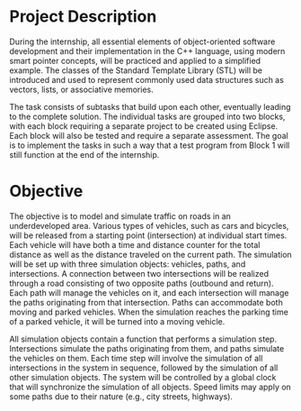 # Project Description
During the internship, all essential elements of object-oriented software development and their implementation in the C++ language, using modern smart pointer concepts, will be practiced and applied to a simplified example. The classes of the Standard Template Library (STL) will be introduced and used to represent commonly used data structures such as vectors, lists, or associative memories.

The task consists of subtasks that build upon each other, eventually leading to the complete solution. The individual tasks are grouped into two blocks, with each block requiring a separate project to be created using Eclipse. Each block will also be tested and require a separate assessment. The goal is to implement the tasks in such a way that a test program from Block 1 will still function at the end of the internship.

# Objective
The objective is to model and simulate traffic on roads in an underdeveloped area. Various types of vehicles, such as cars and bicycles, will be released from a starting point (intersection) at individual start times. Each vehicle will have both a time and distance counter for the total distance as well as the distance traveled on the current path. The simulation will be set up with three simulation objects: vehicles, paths, and intersections. A connection between two intersections will be realized through a road consisting of two opposite paths (outbound and return). Each path will manage the vehicles on it, and each intersection will manage the paths originating from that intersection. Paths can accommodate both moving and parked vehicles. When the simulation reaches the parking time of a parked vehicle, it will be turned into a moving vehicle.

All simulation objects contain a function that performs a simulation step. Intersections simulate the paths originating from them, and paths simulate the vehicles on them. Each time step will involve the simulation of all intersections in the system in sequence, followed by the simulation of all other simulation objects. The system will be controlled by a global clock that will synchronize the simulation of all objects. Speed limits may apply on some paths due to their nature (e.g., city streets, highways).
